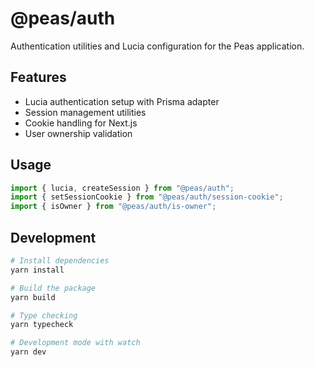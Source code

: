 # @peas/auth

Authentication utilities and Lucia configuration for the Peas application.

## Features

- Lucia authentication setup with Prisma adapter
- Session management utilities
- Cookie handling for Next.js
- User ownership validation

## Usage

```typescript
import { lucia, createSession } from "@peas/auth";
import { setSessionCookie } from "@peas/auth/session-cookie";
import { isOwner } from "@peas/auth/is-owner";
```

## Development

```bash
# Install dependencies
yarn install

# Build the package
yarn build

# Type checking
yarn typecheck

# Development mode with watch
yarn dev
```
